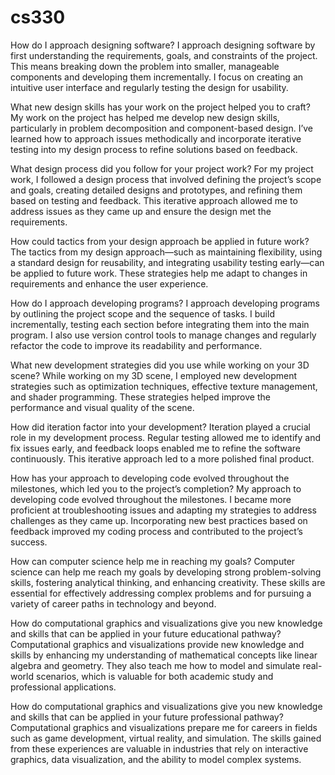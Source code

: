 # cs330

How do I approach designing software?
I approach designing software by first understanding the requirements, goals, and constraints of the project. This means breaking down the problem into smaller, manageable components and developing them incrementally. I focus on creating an intuitive user interface and regularly testing the design for usability.

What new design skills has your work on the project helped you to craft?
My work on the project has helped me develop new design skills, particularly in problem decomposition and component-based design. I’ve learned how to approach issues methodically and incorporate iterative testing into my design process to refine solutions based on feedback.

What design process did you follow for your project work?
For my project work, I followed a design process that involved defining the project’s scope and goals, creating detailed designs and prototypes, and refining them based on testing and feedback. This iterative approach allowed me to address issues as they came up and ensure the design met the requirements.

How could tactics from your design approach be applied in future work?
The tactics from my design approach—such as maintaining flexibility, using a standard design for reusability, and integrating usability testing early—can be applied to future work. These strategies help me adapt to changes in requirements and enhance the user experience.

How do I approach developing programs?
I approach developing programs by outlining the project scope and the sequence of tasks. I build incrementally, testing each section before integrating them into the main program. I also use version control tools to manage changes and regularly refactor the code to improve its readability and performance.

What new development strategies did you use while working on your 3D scene?
While working on my 3D scene, I employed new development strategies such as optimization techniques, effective texture management, and shader programming. These strategies helped improve the performance and visual quality of the scene.

How did iteration factor into your development?
Iteration played a crucial role in my development process. Regular testing allowed me to identify and fix issues early, and feedback loops enabled me to refine the software continuously. This iterative approach led to a more polished final product.

How has your approach to developing code evolved throughout the milestones, which led you to the project’s completion?
My approach to developing code evolved throughout the milestones. I became more proficient at troubleshooting issues and adapting my strategies to address challenges as they came up. Incorporating new best practices based on feedback improved my coding process and contributed to the project’s success.

How can computer science help me in reaching my goals?
Computer science can help me reach my goals by developing strong problem-solving skills, fostering analytical thinking, and enhancing creativity. These skills are essential for effectively addressing complex problems and for pursuing a variety of career paths in technology and beyond.

How do computational graphics and visualizations give you new knowledge and skills that can be applied in your future educational pathway?
Computational graphics and visualizations provide new knowledge and skills by enhancing my understanding of mathematical concepts like linear algebra and geometry. They also teach me how to model and simulate real-world scenarios, which is valuable for both academic study and professional applications.

How do computational graphics and visualizations give you new knowledge and skills that can be applied in your future professional pathway?
Computational graphics and visualizations prepare me for careers in fields such as game development, virtual reality, and simulation. The skills gained from these experiences are valuable in industries that rely on interactive graphics, data visualization, and the ability to model complex systems.
